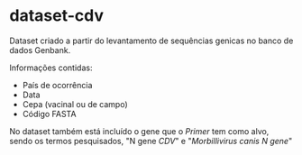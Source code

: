 # dataset-cdv

Dataset criado a partir do levantamento de sequências genicas no banco de dados Genbank.

Informações contidas:
- País de ocorrência
- Data
- Cepa (vacinal ou de campo)
- Código FASTA

No dataset também está incluído o gene que o <i>Primer</i> tem como alvo, sendo os termos pesquisados, "N gene <i>CDV</i>" e "<i>Morbillivirus canis N gene</i>"
